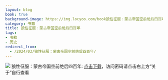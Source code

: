 ```yaml
---
layout: blog
book: true
background-image: https://img.locyoo.com/book狼性征服：蒙古帝国空前绝后四百年.jpg
category: 书籍
title: 狼性征服：蒙古帝国空前绝后四百年
tags:
- 书籍
- 历史
redirect_from:
  - /2024/03/狼性征服：蒙古帝国空前绝后四百年/
---
```

![](https://img.locyoo.com/book狼性征服：蒙古帝国空前绝后四百年.jpg)
狼性征服：蒙古帝国空前绝后四百年: <a name = "ref1" href="https://url18.ctfile.com/f/50983618-1044606307-82eaf9?p=3619">点击下载</a>，访问密码请点击右上方“关于”自行查看